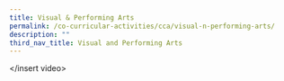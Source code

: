 ```yaml
---
title: Visual & Performing Arts
permalink: /co-curricular-activities/cca/visual-n-performing-arts/
description: ""
third_nav_title: Visual and Performing Arts
---
```


</insert video>